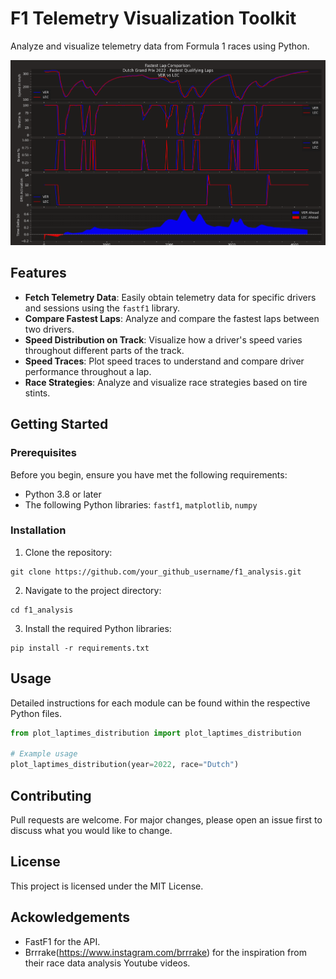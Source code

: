 
# F1 Telemetry Visualization Toolkit

Analyze and visualize telemetry data from Formula 1 races using Python.

![Telemetry Visualization Sample](https://github.com/dandili/f1_analysis/blob/master/images/2022%20Dutch%20Grand%20Prix%20-%20Fastest%20Qualifying%20Laps%20-%20Verstappen%20vs%20Leclerc.png?raw=true)  

## Features

- **Fetch Telemetry Data**: Easily obtain telemetry data for specific drivers and sessions using the `fastf1` library.
- **Compare Fastest Laps**: Analyze and compare the fastest laps between two drivers.
- **Speed Distribution on Track**: Visualize how a driver's speed varies throughout different parts of the track.
- **Speed Traces**: Plot speed traces to understand and compare driver performance throughout a lap.
- **Race Strategies**: Analyze and visualize race strategies based on tire stints.

## Getting Started

### Prerequisites

Before you begin, ensure you have met the following requirements:

- Python 3.8 or later
- The following Python libraries: `fastf1`, `matplotlib`, `numpy`

### Installation

1. Clone the repository:

```
git clone https://github.com/your_github_username/f1_analysis.git
```

2. Navigate to the project directory:

```
cd f1_analysis
```

3. Install the required Python libraries:

```
pip install -r requirements.txt
```

## Usage

Detailed instructions for each module can be found within the respective Python files.

```python
from plot_laptimes_distribution import plot_laptimes_distribution

# Example usage
plot_laptimes_distribution(year=2022, race="Dutch")
```

## Contributing

Pull requests are welcome. For major changes, please open an issue first to discuss what you would like to change.

## License

This project is licensed under the MIT License.

## Ackowledgements

* FastF1 for the API.
* Brrrake(https://www.instagram.com/brrrake) for the inspiration from their race data analysis Youtube videos.

